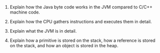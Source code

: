 1. Explain how the Java byte code works in the JVM compared to C/C++ machine code.

2. Explain how the CPU gathers instructions and executes them in detail.

3. Explain what the JVM is in detail.

4. Explain how a primitive is stored on the stack, how a reference is stored on the stack, and how an object is stored in the heap. 
